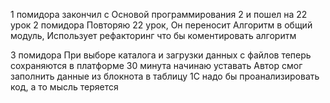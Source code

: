 1 помидора закончил с Основой программирования 2
	и пошел на 22 урок
2 помидора
	Повторяю 22 урок, Он переносит Алгоритм в общий модуль, 
	Использует рефакторинг что бы коментировать алгоритм

3 помидора
	При выборе каталога и загрузки данных с файлов теперь сохраняются в платформе
	30 минута начинаю уставать
	Автор смог заполнить данные из блокнота в таблицу 1С
	надо бы проанализировать код, а то мысль теряется